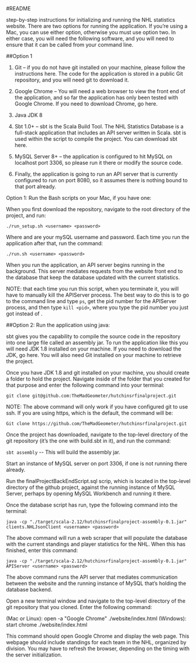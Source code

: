 #README

step-by-step instructions for initializing and running the NHL statistics website. 
There are two options for running the application. If you’re using a Mac, you can use either option, otherwise you must 
use option two. In either case, you will need the following software, and you will need to ensure that it can be called 
from your command line.

##Option 1

1. Git – if you do not have git installed on your machine, please follow the instructions here. The code for the 
application is stored in a public Git repository, and you will need git to download it. 

2. Google Chrome – You will need a web browser to view the front end of the application, and so far the application has 
only been tested with Google Chrome. If you need to download Chrome, go here.

3. Java JDK 8 

4. Sbt 1.0+ – sbt is the Scala Build Tool. The NHL Statistics Database is a full-stack application that includes an API 
server written in Scala. sbt is used within the script to compile the project. You can download sbt here. 

5. MySQL Server 8+ – the application is configured to hit MySQL on localhost port 3306, so please run it there or modify 
the source code. 

6. Finally, the application is going to run an API server that is currently configured to run on port 8080, so it assumes
there is nothing bound to that port already. 

Option 1: Run the Bash scripts on your Mac, if you have one:

When you first download the repository, navigate to the root directory of the project, and run:

`./run_setup.sh <username> <password>`

Where <username> and <password> are your mySQL username and password. Each time you run the application after that, run 
the command:

`./run.sh <username> <password>`

When you run the application, an API server begins running in the background. This server mediates requests from the 
website front end to the database that keep the database updated with the current statistics.  

NOTE: that each time you run this script, when you terminate it, you will have to manually kill the APIServer process. The 
best way to do this is to go to the command line and type `ps`, get the pid number for the APIServer process, and then 
type `kill <pid>`, where you type the pid number you just got instead of <pid>.

##Option 2: Run the application using java:

sbt gives you the capability to compile the source code in the repository into one large file called an assembly jar. To
run the application like this you will need JDK 1.8 installed on your machine. If you need to download the JDK, go here.
You will also need Git installed on your machine to retrieve the project. 

Once you have JDK 1.8 and git installed on your machine, you should create a folder to hold the project. Navigate inside 
of the folder that you created for that purpose and enter the following command into your terminal:

`git clone git@github.com:TheMadGeometer/hutchinsrfinalproject.git`

NOTE: The above command will only work if you have configured git to use ssh. If you are using https, which is the 
default, the command will be:

`Git clone https://github.com/TheMadGeometer/hutchinsrfinalproject.git` 

Once the project has downloaded, navigate to the top-level directory of the git repository (it’s the one with build.sbt 
in it), and run the command:

`sbt assembly` -- This will build the assembly jar. 

Start an instance of MySQL server on port 3306, if one is not running there already. 

Run the finalProjectBackEndScript.sql scrip, which is located in the top-level directory of the github project, against 
the running instance of MySQL Server, perhaps by opening MySQL Workbench and running it there. 

Once the database script has run, type the following command into the terminal:

`java -cp "./target/scala-2.12/hutchinsrfinalproject-assembly-0.1.jar" clients.NHLJsonClient <username> <password>`

The above command will run a web scraper that will populate the database with the current standings and player 
statistics for the NHL. When this has finished, enter this command:

`java -cp "./target/scala-2.12/hutchinsrfinalproject-assembly-0.1.jar" APIServer <username> <password>`

The above command runs the API server that mediates communication between the website and the running instance of MySQL 
that’s holding the database backend.

Open a new terminal window and navigate to the top-level directory of the git repository that you cloned. Enter the 
following command:

(Mac or Linux): open -a "Google Chrome" ./website/index.html
(Windows): start chrome ./website/index.html

This command should open Google Chrome and display the web page. This webpage should include standings for each team in 
the NHL, organized by division. You may have to refresh the browser, depending on the timing with the server initialization. 


